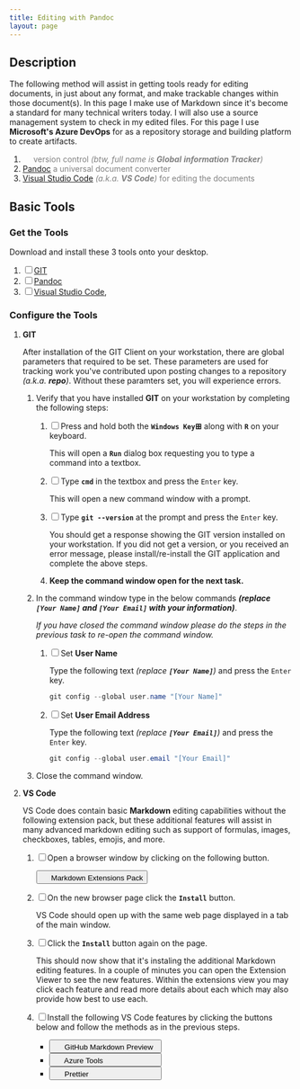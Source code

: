 ```yaml
---
title: Editing with Pandoc
layout: page
---
```

## Description

The following method will assist in getting tools ready for editing documents,
in just about any format, and make trackable changes within those document(s).
In this page I make use of Markdown since it's become a standard for many
technical writers today. I will also use a source management system to check
in my edited files. For this page I use **Microsoft's Azure DevOps** for
as a repository storage and building platform to create artifacts.

1. [<img src="https://git-scm.com/images/logo@2x.png" height="15"/>][GIT]
   <span style="color: grey;">version control _(btw, full name is **Global**_
   _**information Tracker**)_</span>
1. [Pandoc] <span style="color: grey;">a universal document converter</span>
1. [Visual Studio Code] <span style="color: grey;">_(a.k.a. **VS Code**)_ for
   editing the documents</span>

## Basic Tools

### Get the Tools

   Download and install these 3 tools onto your desktop.

1. <input type="checkbox" />[GIT][GIT Downloads]
2. <input type="checkbox" />[Pandoc][Install Pandoc]
3. <input type="checkbox" />[Visual Studio Code],

### Configure the Tools

1. **GIT**

   After installation of the GIT Client on your workstation, there are global
   parameters that required to be set. These parameters are used for tracking 
   work you've contributed upon posting changes to a repository
   _(a.k.a. **repo**)_. Without these paramters set, you will experience errors.

   1. Verify that you have installed **GIT** on your workstation by completing
      the following steps:  
      1. <input type="checkbox" />Press and hold both the **`Windows Key`⊞**
         along with **`R`** on your keyboard.

         This will open a **`Run`** dialog box requesting you to type a command
         into a textbox.
      2. <input type="checkbox" />Type **`cmd`**<i title="Copy Text"
         class="fas fa-clipboard" clip-text='cmd'></i> in the textbox and press
         the `Enter` key.

         This will open a new command window with a prompt.
      3. <input type="checkbox" />Type **`git --version`**<i title="Copy Text"
         class="fas fa-clipboard" clip-text='git --version'></i> at the prompt
         and press the `Enter` key.

         You should get a response showing the GIT version installed on your
         workstation. If you did not get a version, or you received an
         error message, please install/re-install the GIT application and
         complete the above steps.
      4. **Keep the command window open for the next task.**
   2. In the command window type in the below commands **_(replace
      `[Your Name]` and `[Your Email]` with your information)_**.

      _If you have closed the command window please do the steps in the_
      _previous task to re-open the command window._

      1. <input type="checkbox" />Set **User Name**

         Type the following text  _(replace **`[Your Name]`**)_ and press the
         `Enter` key.

         <i title="Copy Text" style="float:right;" class="fas fa-clipboard"
         clip-text='git config --global user.name "[Your Name]"'></i>

         ```powershell
         git config --global user.name "[Your Name]"
         ```

      2. <input type="checkbox" />Set **User Email Address**

         Type the following text _(replace **`[Your Email]`**)_ and press the
         `Enter` key.

         <i title="Copy Text" style="float:right;" class="fas fa-clipboard"
         clip-text='git config --global user.email "[Your Email]"'></i>

         ```powershell
         git config --global user.email "[Your Email]"
         ```

   3. Close the command window.

2. **VS Code**

   VS Code does contain basic **Markdown** editing capabilities without the
   following extension pack, but these additional features will assist in many
   advanced markdown editing such as support of formulas, images, checkboxes,
   tables, emojis, and more.

   1. <input type="checkbox" />Open a browser window by clicking on the
      following button.

        <button onclick="window.open('https://marketplace.visualstudio.com/items?itemName=bat67.markdown-extension-pack', '_blank');">
          <img height="15" src="https://bat67.gallerycdn.vsassets.io/extensions/bat67/markdown-extension-pack/0.7.0/1614239921497/Microsoft.VisualStudio.Services.Icons.Default" />
          Markdown Extensions Pack</button>

   2. <input type="checkbox" />On the new browser page click the **`Install`**
      button.

      VS Code should open up with the same web page displayed in a tab of the
      main window.

   3. <input type="checkbox" />Click the **`Install`** button again on the page.

      This should now show that it's instaling the additional Markdown editing
      features. In a couple of minutes you can open the Extension Viewer to see
      the new features. Within the extensions view you may click each feature
      and read more details about each which may also provide how best to use
      each.

   4. <input type="checkbox" />Install the following VS Code features by
      clicking the buttons below and follow the methods as in the previous steps.

      <ul>
        <li><button style="width:200px;text-align:left;" onclick="window.open('https://marketplace.visualstudio.com/items?itemName=bierner.github-markdown-preview', '_blank');">
          <img height="15" src="https://bierner.gallerycdn.vsassets.io/extensions/bierner/github-markdown-preview/0.3.0/1651533762167/Microsoft.VisualStudio.Services.Icons.Default" />
          GitHub Markdown Preview</button></li>
        <li><button style="width:200px;text-align:left;" onclick="window.open('https://marketplace.visualstudio.com/items?itemName=ms-vscode.vscode-node-azure-pack', '_blank');">
          <img height="15" src="https://ms-vscode.gallerycdn.vsassets.io/extensions/ms-vscode/vscode-node-azure-pack/1.1.1/1667846329462/Microsoft.VisualStudio.Services.Icons.Default" />
          Azure Tools</button></li>
        <li><button style="width:200px;text-align:left;" onclick="window.open('https://marketplace.visualstudio.com/items?itemName=esbenp.prettier-vscode', '_blank');">
          <img height="15" src="https://esbenp.gallerycdn.vsassets.io/extensions/esbenp/prettier-vscode/9.10.4/1673460374911/Microsoft.VisualStudio.Services.Icons.Default" />
          Prettier</button></li>
      </ul>

[GIT]: https://git-scm.com/about "git --local-branching-on-the-cheap"
[GIT Downloads]: https://git-scm.com/downloads "git --fast-version-control"
[Visual Studio Code]: https://code.visualstudio.com "Microsoft's Visual Studio Code"
[Pandoc]: https://pandoc.org "Pandoc, a universal document converter"
[Install Pandoc]: https://pandoc.org/installing.html "Download and install Pandoc"
